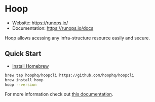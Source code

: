 # Hoop

- Website: https://runops.io/
- Documentation: https://runops.io/docs

Hoop allows acessing any infra-structure resource easily and secure.

## Quick Start

- [Install Homebrew](https://docs.brew.sh/Installation)

```sh
brew tap hoophq/hoopcli https://github.com/hoophq/hoopcli
brew install hoop
hoop --version
```

For more information check out [this documentation](https://blog.runops.io/docs/runopsproxy/).
